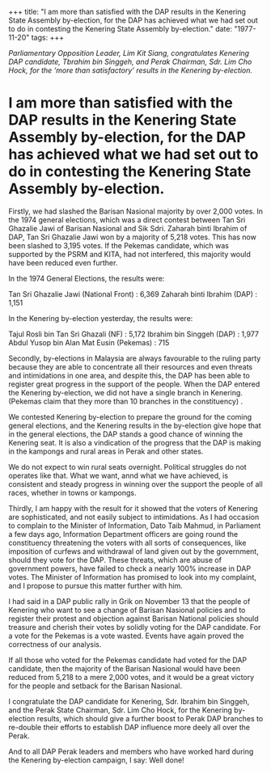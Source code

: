 +++ 
title: "I am more than satisfied with the DAP results in the Kenering State Assembly by-election, for the DAP has achieved what we had set out to do in contesting the Kenering State Assembly by-election."
date: "1977-11-20"
tags:
+++

_Parliamentary Opposition Leader, Lim Kit Siang, congratulates Kenering DAP candidate, Tbrahim bin Singgeh, and Perak Chairman, Sdr. Lim Cho Hock, for the ‘more than satisfactory’ results in the Kenering by-election._

# I am more than satisfied with the DAP results in the Kenering State Assembly by-election, for the DAP has achieved what we had set out to do in contesting the Kenering State Assembly by-election.

Firstly, we had slashed the Barisan Nasional majority by over 2,000 votes. In the 1974 general elections, which was a direct contest between Tan Sri Ghazalie Jawi of Barisan Nasional and Sik Sdri. Zaharah binti Ibrahim of DAP, Tan Sri Ghazalie Jawi won by a majority of 5,218 votes. This has now been slashed to 3,195 votes. If the Pekemas candidate, which was supported by the PSRM and KITA, had not interfered, this majority would have been reduced even further.</u>

In the 1974 General Elections, the results were:

Tan Sri Ghazalie Jawi (National Front)	: 6,369
Zaharah binti Ibrahim (DAP)		: 1,151

In the Kenering by-election yesterday, the results were:

Tajul Rosli bin Tan Sri Ghazali (NF)	: 5,172
Ibrahim bin Singgeh (DAP)		: 1,977
Abdul Yusop bin Alan Mat Eusin (Pekemas)	:    715

Secondly, by-elections in Malaysia are always favourable to the ruling party because they are able to concentrate all their resources and even threats and intimidations in one area, and despite this, the DAP has been able to register great progress in the support of the people. When the DAP entered the Kenering by-election, we did not have a single branch in Kenering. (Pekemas claim that they more than 10 branches in the constituency) .

We contested Kenering by-election to prepare the ground for the coming general elections, and the Kenering results in the by-election give hope that in the general elections, the DAP stands a good chance of winning the Kenering seat. It is also a vindication of the progress that the DAP is making in the kampongs and rural areas in Perak and other states.

We do not expect to win rural seats overnight. Political struggles do not operates like that. What we want, annd what we have achieved, is consistent and steady progress in winning over the support the people of all races, whether in towns or kampongs.

Thirdly, I am happy with the result for it showed that the voters of Kenering are sophisticated, and not easily subject to intimidations. As I had occasion to complain to the Minister of Information, Dato Taib Mahmud, in Parliament a few days ago, Information Department officers are going round the constituency threatening the voters with all sorts of consequences, like imposition of curfews and withdrawal of land given out by the government, should they vote for the DAP. These threats, which are abuse of government powers, have failed to check a nearly 100% increase in DAP votes. The Minister of Information has promised to look into my complaint, and I propose to pursue this matter further with him.

I had said in a DAP public rally in Grik on November 13 that the people of Kenering who want to see a change of Barisan Nasional policies and to register their protest and objection against Barisan National policies should treasure and cherish their votes by solidly voting for the DAP candidate. For a vote for the Pekemas is a vote wasted. Events have again proved the correctness of our analysis.

If all those who voted for the Pekemas candidate had voted for the DAP candidate, then the majority of the Barisan Nasional would have been reduced from 5,218 to a mere 2,000 votes, and it would be a great victory for the people and setback for the Barisan Nasional.

I congratulate the DAP candidate for Kenering, Sdr. Ibrahim bin Singgeh, and the Perak State Chairman, Sdr. Lim Cho Hock, for the Kenering by-election results, which should give a further boost to Perak DAP branches to re-double their efforts to establish DAP influence more deely all over the Perak.

And to all DAP Perak leaders and members who have worked hard during the Kenering by-election campaign, I say: Well done!
 
